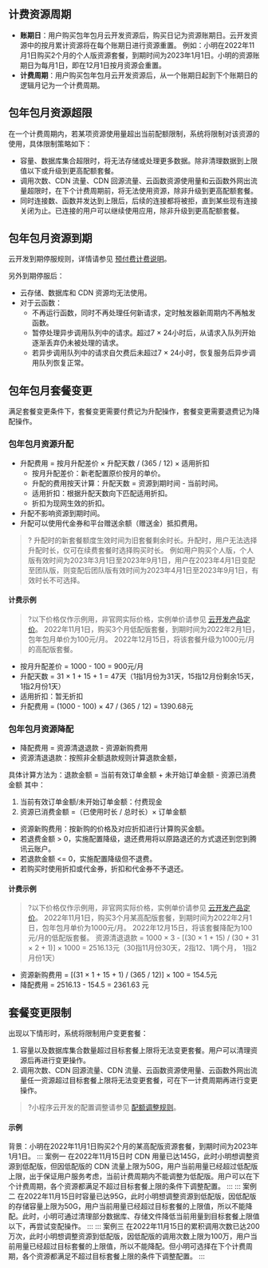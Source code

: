 ## 计费资源周期

- **账期日**：用户购买包年包月云开发资源后，购买日记为资源账期日。云开发资源中的按月累计资源将在每个账期日进行资源重置。
例如：小明在2022年11月1日购买2个月的个人版资源套餐，到期时间为2023年1月1日。小明的资源账期日为每月1日，即在12月1日按月资源会重置。
- **计费周期**：用户购买包年包月云开发资源后，从一个账期日起到下个账期日的逻辑月记为一个计费周期。

## 包年包月资源超限
在一个计费周期内，若某项资源使用量超出当前配额限制，系统将限制对该资源的使用，具体限制策略如下：

- 容量、数据库集合超限时，将无法存储或处理更多数据。除非清理数据到上限值以下或升级到更高配额套餐。
- 调用次数、CDN 流量、CDN 回源流量、云函数资源使用量和云函数外网出流量超限时，在下个计费周期前，将无法使用资源，除非升级到更高配额套餐。
- 同时连接数、函数并发达到上限后，后续的连接都将被拒，直到某些现有连接关闭为止。已连接的用户可以继续使用应用，除非升级到更高配额套餐。


## 包年包月资源到期
云开发到期停服规则，详情请参见 [预付费计费说明](https://cloud.tencent.com/document/product/555/9618)。

另外到期停服后：
- 云存储、数据库和 CDN 资源均无法使用。
- 对于云函数：
  - 不再运行函数，同时不再处理任何新请求，定时触发器新周期内不再触发函数。
  - 暂停处理异步调用队列中的请求。超过7 × 24小时后，从请求入队列开始逐渐丢弃仍未被处理的请求。
  - 若异步调用队列中的请求自欠费后未超过7 × 24小时，恢复服务后异步调用队列恢复正常。



## 包年包月套餐变更

满足套餐变更条件下，套餐变更需要付费记为升配操作，套餐变更需要退费记为降配操作。

### 包年包月资源升配
- 升配费用 = 按月升配差价 × 升配天数 / (365 / 12) × 适用折扣
  - 按月升配差价：新老配置原价按月的单价。
  - 升配的费用按天计算：升配天数 = 资源到期时间 - 当前时间。
  - 适用折扣：根据升配天数向下匹配适用折扣。
  - 折扣为现网生效的折扣。
- 升配不影响资源到期时间。
- 升配可以使用代金券和平台赠送余额（赠送金）抵扣费用。

> ? 升配时的新套餐额度生效时间为旧套餐剩余时长。升配时，用户无法选择升配时长，仅可在续费套餐时选择购买时长。
> 例如用户购买个人版，个人版有效时间为2023年3月1日至2023年9月1日，用户在2023年4月1日变配至团队版，则变配后团队版有效时间为2023年4月1日至2023年9月1日，有效时长不可选择。
#### 计费示例
>?以下价格仅作示例用，非官网实际价格，实例单价请参见 [云开发产品定价](https://cloud.tencent.com/document/product/876/39095)。
2022年11月1日，购买3个月低配版套餐，到期时间为2022年2月1日，包年包月单价为100元/月。
2022年12月15日，将该套餐升级为1000元/月的高配版套餐。
- 按月升配差价 = 1000 - 100 = 900元/月
- 升配天数 = 31 × 1 + 15 + 1 = 47天（1指1月份为31天，15指12月份剩余15天， 1指2月份1天）
- 适用折扣：暂无折扣
- 升配费用 = (1000 - 100) × 47 / (365 / 12) = 1390.68元

### 包年包月资源降配

- 降配费用 = 资源清退退款 - 资源新购费用
- 资源清退退款：按照非全额退款规则计算退款金额，

具体计算方法为：退款金额 = 当前有效订单金额 + 未开始订单金额 - 资源已消费金额
  其中：
   1. 当前有效订单金额/未开始订单金额：付费现金
   2. 资源已消费金额 =（已使用时长 / 总时长）× 订单金额
  - 资源新购费用：按新购的价格及对应折扣进行计算购买金额。
  - 若退费金额 > 0，实施配置降级，退还费用将以原路退还的方式退还到您到腾讯云账户。
  - 若退款金额 <= 0，实施配置降级但不退费。
  - 若购买时使用折扣或代金券，折扣和代金券不予退还。

#### 计费示例

>?以下价格仅作示例用，非官网实际价格，实例单价请参见 [云开发产品定价](https://cloud.tencent.com/document/product/876/39095)。
2022年11月1日，购买3个月某高配版套餐，到期时间为2022年2月1日，包年包月单价为1000元/月。
2022年12月15日，将该套餐降配为100元/月的低配版套餐。
资源清退退款 = 1000 × 3 - [(30 × 1 + 15) / (30 + 31 × 2 + 1)] × 1000 = 2516.13元（30指11月份30天，2指12、1两个月， 1指2月份1天）
- 资源新购费用 = [(31 × 1 + 15 + 1) / (365 / 12)] × 100 = 154.5元
- 降配费用 = 2516.13 - 154.5 = 2361.63 元




## 套餐变更限制[](id:change)
出现以下情形时，系统将限制用户变更套餐：
1. 容量以及数据库集合数量超过目标套餐上限将无法变更套餐。用户可以清理资源后再进行变更操作。
2. 调用次数、CDN 回源流量、CDN 流量、云函数资源使用量、云函数外网出流量任一资源超过目标套餐上限将无法变更套餐，可在下一计费周期再进行变更操作。


>?小程序云开发的配置调整请参见 [配额调整规则](https://developers.weixin.qq.com/miniprogram/dev/wxcloud/billing/adjustment-rule.html)。
#### 示例
背景：小明在2022年11月1日购买2个月的某高配版资源套餐，到期时间为2023年1月1日。
<dx-tabs>
::: 案例一
在2022年11月15日时 CDN 用量已达145G，此时小明想调整资源到低配版，但因低配版的 CDN 流量上限为50G，用户当前用量已经超过低配版上限，出于保证用户服务考虑，当前计费周期内不能调整为低配版。用户可以在下个计费周期，各个资源都满足不超过目标套餐上限的条件下调整配置。
:::
::: 案例二
在2022年11月15日时容量已达95G，此时小明想调整资源到低配版，因低配版的存储容量上限为50G，用户当前用量已经超过目标套餐的上限值，所以不能降配。此时，小明可通过清理部分数据库、存储文件降低当前用量到目标套餐上限值以下，再尝试变配操作。
:::
::: 案例三
在2022年11月15日的累积调用次数已达200万次，此时小明想调整资源到低配版，因低配版的调用次数上限为100万，用户当前用量已经超过目标套餐的上限值，所以不能降配。但小明可选择在下个计费周期，各个资源都满足不超过目标套餐上限的条件下调整配置。
:::
</dx-tabs>
